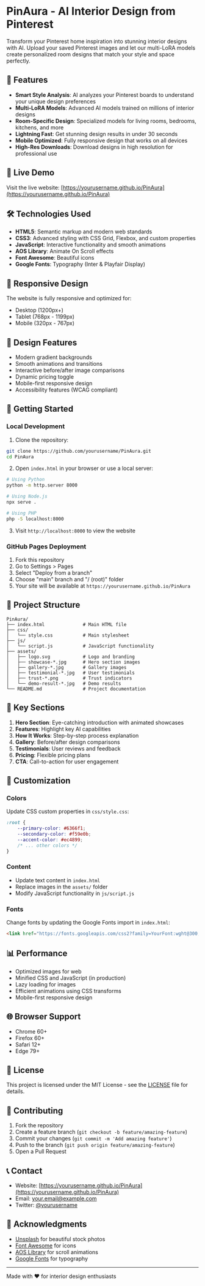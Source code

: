 # PinAura - AI Interior Design from Pinterest

Transform your Pinterest home inspiration into stunning interior designs with AI. Upload your saved Pinterest images and let our multi-LoRA models create personalized room designs that match your style and space perfectly.

## 🌟 Features

- **Smart Style Analysis**: AI analyzes your Pinterest boards to understand your unique design preferences
- **Multi-LoRA Models**: Advanced AI models trained on millions of interior designs
- **Room-Specific Design**: Specialized models for living rooms, bedrooms, kitchens, and more
- **Lightning Fast**: Get stunning design results in under 30 seconds
- **Mobile Optimized**: Fully responsive design that works on all devices
- **High-Res Downloads**: Download designs in high resolution for professional use

## 🚀 Live Demo

Visit the live website: [https://yourusername.github.io/PinAura](https://yourusername.github.io/PinAura)

## 🛠️ Technologies Used

- **HTML5**: Semantic markup and modern web standards
- **CSS3**: Advanced styling with CSS Grid, Flexbox, and custom properties
- **JavaScript**: Interactive functionality and smooth animations
- **AOS Library**: Animate On Scroll effects
- **Font Awesome**: Beautiful icons
- **Google Fonts**: Typography (Inter & Playfair Display)

## 📱 Responsive Design

The website is fully responsive and optimized for:
- Desktop (1200px+)
- Tablet (768px - 1199px)
- Mobile (320px - 767px)

## 🎨 Design Features

- Modern gradient backgrounds
- Smooth animations and transitions
- Interactive before/after image comparisons
- Dynamic pricing toggle
- Mobile-first responsive design
- Accessibility features (WCAG compliant)

## 🚀 Getting Started

### Local Development

1. Clone the repository:
```bash
git clone https://github.com/yourusername/PinAura.git
cd PinAura
```

2. Open `index.html` in your browser or use a local server:
```bash
# Using Python
python -m http.server 8000

# Using Node.js
npx serve .

# Using PHP
php -S localhost:8000
```

3. Visit `http://localhost:8000` to view the website

### GitHub Pages Deployment

1. Fork this repository
2. Go to Settings > Pages
3. Select "Deploy from a branch"
4. Choose "main" branch and "/ (root)" folder
5. Your site will be available at `https://yourusername.github.io/PinAura`

## 📁 Project Structure

```
PinAura/
├── index.html              # Main HTML file
├── css/
│   └── style.css           # Main stylesheet
├── js/
│   └── script.js           # JavaScript functionality
├── assets/
│   ├── logo.svg            # Logo and branding
│   ├── showcase-*.jpg      # Hero section images
│   ├── gallery-*.jpg       # Gallery images
│   ├── testimonial-*.jpg   # User testimonials
│   ├── trust-*.png         # Trust indicators
│   └── demo-result-*.jpg   # Demo results
└── README.md               # Project documentation
```

## 🎯 Key Sections

1. **Hero Section**: Eye-catching introduction with animated showcases
2. **Features**: Highlight key AI capabilities
3. **How It Works**: Step-by-step process explanation
4. **Gallery**: Before/after design comparisons
5. **Testimonials**: User reviews and feedback
6. **Pricing**: Flexible pricing plans
7. **CTA**: Call-to-action for user engagement

## 🔧 Customization

### Colors
Update CSS custom properties in `css/style.css`:
```css
:root {
    --primary-color: #6366f1;
    --secondary-color: #f59e0b;
    --accent-color: #ec4899;
    /* ... other colors */
}
```

### Content
- Update text content in `index.html`
- Replace images in the `assets/` folder
- Modify JavaScript functionality in `js/script.js`

### Fonts
Change fonts by updating the Google Fonts import in `index.html`:
```html
<link href="https://fonts.googleapis.com/css2?family=YourFont:wght@300;400;500;600;700&display=swap" rel="stylesheet">
```

## 📊 Performance

- Optimized images for web
- Minified CSS and JavaScript (in production)
- Lazy loading for images
- Efficient animations using CSS transforms
- Mobile-first responsive design

## 🌐 Browser Support

- Chrome 60+
- Firefox 60+
- Safari 12+
- Edge 79+

## 📄 License

This project is licensed under the MIT License - see the [LICENSE](LICENSE) file for details.

## 🤝 Contributing

1. Fork the repository
2. Create a feature branch (`git checkout -b feature/amazing-feature`)
3. Commit your changes (`git commit -m 'Add amazing feature'`)
4. Push to the branch (`git push origin feature/amazing-feature`)
5. Open a Pull Request

## 📞 Contact

- Website: [https://yourusername.github.io/PinAura](https://yourusername.github.io/PinAura)
- Email: your.email@example.com
- Twitter: [@yourusername](https://twitter.com/yourusername)

## 🙏 Acknowledgments

- [Unsplash](https://unsplash.com) for beautiful stock photos
- [Font Awesome](https://fontawesome.com) for icons
- [AOS Library](https://michalsnik.github.io/aos/) for scroll animations
- [Google Fonts](https://fonts.google.com) for typography

---

Made with ❤️ for interior design enthusiasts
